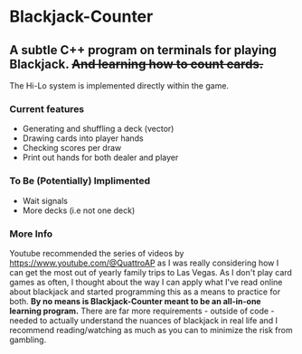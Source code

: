 # Blackjack-Counter
## A subtle C++ program on terminals for playing Blackjack. ~~And learning how to count cards.~~
The Hi-Lo system is implemented directly within the game.
### Current features
- Generating and shuffling a deck (vector)
- Drawing cards into player hands
- Checking scores per draw
- Print out hands for both dealer and player
### To Be (Potentially) Implimented
- Wait signals 
- More decks (i.e not one deck)
### More Info
Youtube recommended the series of videos by https://www.youtube.com/@QuattroAP as I was really considering how I can get the most out of yearly family trips to Las Vegas. As I don't play card games as often, I thought about the way I can apply what I've read online about blackjack and started programming this as a means to practice for both. 
**By no means is Blackjack-Counter meant to be an all-in-one learning program.** There are far more requirements - outside of code - needed to actually understand the nuances of blackjack in real life and I recommend reading/watching as much as you can to minimize the risk from gambling.